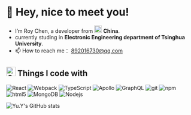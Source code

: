 # 👋 Hey, nice to meet you!

- I’m Roy Chen, a developer from <img alt="China" src="https://cdn-icons-png.flaticon.com/512/197/197375.png" width="20" /> **China**.
- currently studing in **Electronic Engineering department of Tsinghua University**.
- 📫 How to reach me： [892016730@qq.com](mailto:892016730@qq.com)

## <img alt="China" src="https://cdn-icons-png.flaticon.com/512/1053/1053367.png" width="25" />  Things I code with

  <img alt="React" src="https://img.shields.io/badge/-React-45b8d8?style=flat-square&logo=react&logoColor=white" /> <img alt="Webpack" src="https://img.shields.io/badge/-Webpack-8DD6F9?style=flat-square&logo=webpack&logoColor=white" />  <img alt="TypeScript" src="https://img.shields.io/badge/-TypeScript-007ACC?style=flat-square&logo=typescript&logoColor=white" /> <img alt="Apollo" src="https://img.shields.io/badge/-Apollo%20GraphQL-311C87?style=flat-square&logo=apollo-graphql&logoColor=white" /> <img alt="GraphQL" src="https://img.shields.io/badge/-GraphQL-E10098?style=flat-square&logo=graphql&logoColor=white" /> <img alt="git" src="https://img.shields.io/badge/-Git-F05032?style=flat-square&logo=git&logoColor=white" /> <img alt="npm" src="https://img.shields.io/badge/-NPM-CB3837?style=flat-square&logo=npm&logoColor=white" /> <img alt="html5" src="https://img.shields.io/badge/-HTML5-E34F26?style=flat-square&logo=html5&logoColor=white" /> <img alt="MongoDB" src="https://img.shields.io/badge/-MongoDB-13aa52?style=flat-square&logo=mongodb&logoColor=white" /> <img alt="Nodejs" src="https://img.shields.io/badge/-Nodejs-43853d?style=flat-square&logo=Node.js&logoColor=white" />



![Yu.Y's GitHub stats](https://github-readme-stats.vercel.app/api?username=chen-yy20&show_icons=true&theme=radical)

<!---
chen-yy20/chen-yy20 is a ✨ special ✨ repository because its `README.md` (this file) appears on your GitHub profile.
You can click the Preview link to take a look at your changes.
--->
